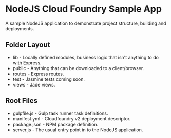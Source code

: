 NodeJS Cloud Foundry Sample App
===============================

A sample NodeJS application to demonstrate project structure, building and deployments.

Folder Layout
-------------

* lib - Locally defined modules, business logic that isn't anything to do with Express.
* public - Anything that can be downloaded to a client/browser.
* routes - Express routes.
* test - Jasmine tests coming soon.
* views - Jade views.

Root Files
----------

* gulpfile.js - Gulp task runner task definitions.
* manifest.yml - Cloudfoundry v2 deployment descriptor.
* package.json - NPM package definition.
* server.js - The usual entry point in to the NodeJS application.
